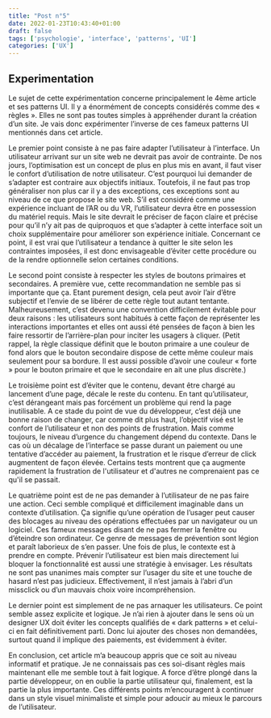 ```yaml
---
title: "Post n°5"
date: 2022-01-23T10:43:40+01:00
draft: false
tags: ['psychologie', 'interface', 'patterns', 'UI']
categories: ['UX']
---
```


## Experimentation

Le sujet de cette expérimentation concerne principalement le 4ème article et ses patterns UI. Il y a énormément de concepts considérés comme des « règles ». Elles ne sont pas toutes simples à appréhender durant la création d’un site. Je vais donc expérimenter l’inverse de ces fameux patterns UI mentionnés dans cet article.

Le premier point consiste à ne pas faire adapter l’utilisateur à l’interface. Un utilisateur arrivant sur un site web ne devrait pas avoir de contrainte. De nos jours, l’optimisation est un concept de plus en plus mis en avant, il faut viser le confort d’utilisation de notre utilisateur. C’est pourquoi lui demander de s’adapter est contraire aux objectifs initiaux. Toutefois, il ne faut pas trop généraliser non plus car il y a des exceptions, ces exceptions sont au niveau de ce que propose le site web. S’il est considéré comme une expérience incluant de l’AR ou du VR, l’utilisateur devra être en possession du matériel requis. Mais le site devrait le préciser de façon claire et précise pour qu’il n’y ait pas de quiproquos et que s’adapter à cette interface soit un choix supplémentaire pour améliorer son expérience initiale.
Concernant ce point, il est vrai que l’utilisateur a tendance à quitter le site selon les contraintes imposées, il est donc envisageable d’éviter cette procédure ou de la rendre optionnelle selon certaines conditions.

Le second point consiste à respecter les styles de boutons primaires et secondaires. A première vue, cette recommandation ne semble pas si importante que ça. Etant purement design, cela peut avoir l’air d’être subjectif et l’envie de se libérer de cette règle tout autant tentante. Malheureusement, c’est devenu une convention difficilement évitable pour deux raisons : les utilisateurs sont habitués à cette façon de représenter les interactions importantes et elles ont aussi été pensées de façon à bien les faire ressortir de l’arrière-plan pour inciter les usagers à cliquer.
(Petit rappel, la règle classique définit que le bouton primaire a une couleur de fond alors que le bouton secondaire dispose de cette même couleur mais seulement pour sa bordure. Il est aussi possible d’avoir une couleur « forte » pour le bouton primaire et que le secondaire en ait une plus discrète.)

Le troisième point est d’éviter que le contenu, devant être chargé au lancement d’une page, décale le reste du contenu. En tant qu’utilisateur, c’est dérangeant mais pas forcément un problème qui rend la page inutilisable. A ce stade du point de vue du développeur, c’est déjà une bonne raison de changer, car comme dit plus haut, l’objectif visé est le confort de l’utilisateur et non des points de frustration. Mais comme toujours, le niveau d’urgence du changement dépend du contexte. Dans le cas où un décalage de l’interface se passe durant un paiement ou une tentative d’accéder au paiement, la frustration et le risque d’erreur de click augmentent de façon élevée. 
Certains tests montrent que ça augmente rapidement la frustration de l'utilisateur et d'autres ne comprenaient pas ce qu'il se passait.

Le quatrième point est de ne pas demander à l’utilisateur de ne pas faire une action. Ceci semble compliqué et difficilement imaginable dans un contexte d’utilisation. Ça signifie qu’une opération de l’usager peut causer des blocages au niveau des opérations effectuées par un navigateur ou un logiciel. Ces fameux messages disant de ne pas fermer la fenêtre ou d’éteindre son ordinateur. Ce genre de messages de prévention sont légion et paraît laborieux de s’en passer. Une fois de plus, le contexte est à prendre en compte. Prévenir l’utilisateur est bien mais directement lui bloquer la fonctionnalité est aussi une stratégie à envisager. 
Les résultats ne sont pas unanimes mais compter sur l’usager du site et une touche de hasard n’est pas judicieux. Effectivement, il n’est jamais à l’abri d’un missclick ou d’un mauvais choix voire incompréhension.

Le dernier point est simplement de ne pas arnaquer les utilisateurs. Ce point semble assez explicite et logique. Je n’ai rien à ajouter dans le sens où un designer UX doit éviter les concepts qualifiés de « dark patterns » et celui-ci en fait définitivement parti. Donc lui ajouter des choses non demandées, surtout quand il implique des paiements, est évidemment à éviter.

En conclusion, cet article m’a beaucoup appris que ce soit au niveau informatif et pratique. Je ne connaissais pas ces soi-disant règles mais maintenant elle me semble tout à fait logique. A force d’être plongé dans la partie développeur, on en oublie la partie utilisateur qui, finalement, est la partie la plus importante. Ces différents points m’encouragent à continuer dans un style visuel minimaliste et simple pour adoucir au mieux le parcours de l’utilisateur.


